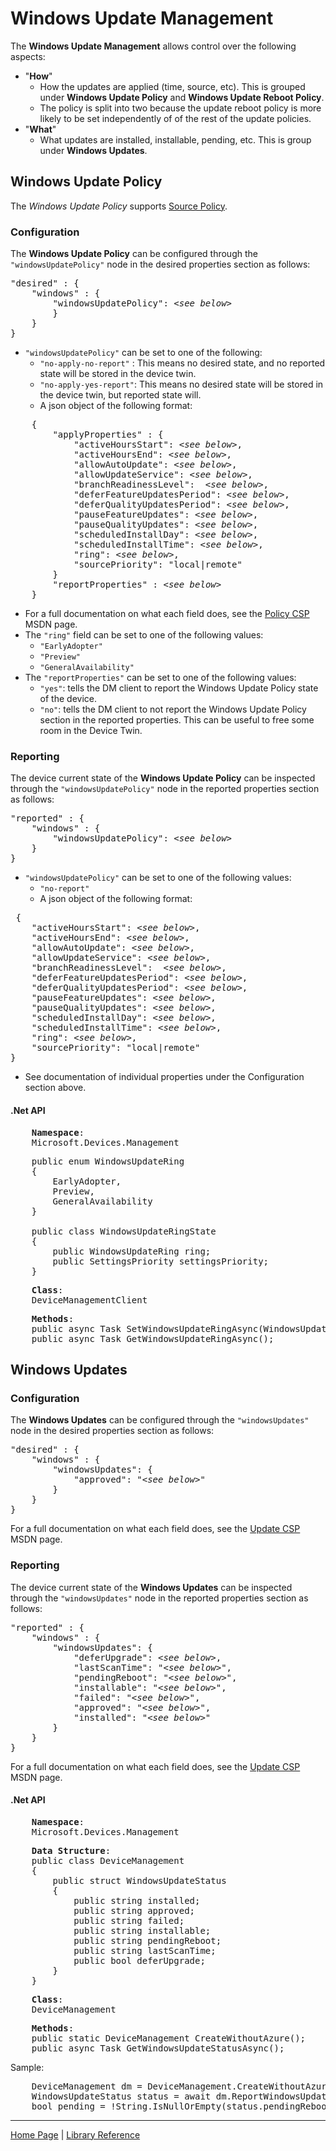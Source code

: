 # Windows Update Management

The **Windows Update Management** allows control over the following aspects:

- "**How**"
  - How the updates are applied (time, source, etc). This is grouped under **Windows Update Policy** and **Windows Update Reboot Policy**.
  - The policy is split into two because the update reboot policy is more likely to be set independently of of the rest of the update policies.
- "**What**"
  - What updates are installed, installable, pending, etc. This is group under **Windows Updates**.

## Windows Update Policy

The *Windows Update Policy* supports [Source Policy](source-policy.md).

### Configuration

The **Windows Update Policy** can be configured through the ```"windowsUpdatePolicy"``` node in the desired properties section as follows:

<pre>
"desired" : {
    "windows" : {
        "windowsUpdatePolicy": &lt;<i>see below</i>&gt;
        }
    }
}
</pre>

- ```"windowsUpdatePolicy"``` can be set to one of the following:
    - ```"no-apply-no-report"``` : This means no desired state, and no reported state will be stored in the device twin.
  - ```"no-apply-yes-report"```: This means no desired state will be stored in the device twin, but reported state will.
  - A json object of the following format:

<pre>
    {
        "applyProperties" : {
            "activeHoursStart": &lt;<i>see below</i>&gt;,
            "activeHoursEnd": &lt;<i>see below</i>&gt;,
            "allowAutoUpdate": &lt;<i>see below</i>&gt;,
            "allowUpdateService": &lt;<i>see below</i>&gt;,
            "branchReadinessLevel":  &lt;<i>see below</i>&gt;,
            "deferFeatureUpdatesPeriod": &lt;<i>see below</i>&gt;,
            "deferQualityUpdatesPeriod": &lt;<i>see below</i>&gt;,
            "pauseFeatureUpdates": &lt;<i>see below</i>&gt;,
            "pauseQualityUpdates": &lt;<i>see below</i>&gt;,
            "scheduledInstallDay": &lt;<i>see below</i>&gt;,
            "scheduledInstallTime": &lt;<i>see below</i>&gt;,
            "ring": &lt;<i>see below</i>&gt;,
            "sourcePriority": "local|remote"
        }
        "reportProperties" : &lt;<i>see below</i>&gt;
    }
</pre>

- For a full documentation on what each field does, see the [Policy CSP](https://msdn.microsoft.com/en-us/windows/hardware/commercialize/customize/mdm/policy-configuration-service-provider) MSDN page.
- The ```"ring"``` field can be set to one of the following values:
  - ```"EarlyAdopter"```
  - ```"Preview"```
  - ```"GeneralAvailability"```
- The ```"reportProperties"``` can be set to one of the following values:
  - ```"yes"```: tells the DM client to report the Windows Update Policy state of the device.
  - ```"no"```: tells the DM client to not report the Windows Update Policy section in the reported properties. This can be useful to free some room in the Device Twin.

### Reporting

The device current state of the **Windows Update Policy** can be inspected through the ```"windowsUpdatePolicy"``` node in the reported properties section as follows:

<pre>
"reported" : {
    "windows" : {
        "windowsUpdatePolicy": &lt;<i>see below</i>&gt;
    }
}
</pre>


- ```"windowsUpdatePolicy"``` can be set to one of the following values:
  - ```"no-report"```
  - A json object of the following format:
<pre>
 {
    "activeHoursStart": &lt;<i>see below</i>&gt;,
    "activeHoursEnd": &lt;<i>see below</i>&gt;,
    "allowAutoUpdate": &lt;<i>see below</i>&gt;,
    "allowUpdateService": &lt;<i>see below</i>&gt;,
    "branchReadinessLevel":  &lt;<i>see below</i>&gt;,
    "deferFeatureUpdatesPeriod": &lt;<i>see below</i>&gt;,
    "deferQualityUpdatesPeriod": &lt;<i>see below</i>&gt;,
    "pauseFeatureUpdates": &lt;<i>see below</i>&gt;,
    "pauseQualityUpdates": &lt;<i>see below</i>&gt;,
    "scheduledInstallDay": &lt;<i>see below</i>&gt;,
    "scheduledInstallTime": &lt;<i>see below</i>&gt;,
    "ring": &lt;<i>see below</i>&gt;,
    "sourcePriority": "local|remote"
}
</pre>

- See documentation of individual properties under the Configuration section above.

#### .Net API

<pre>
    <b>Namespace</b>:
    Microsoft.Devices.Management
</pre>

<pre>
    public enum WindowsUpdateRing
    {
        EarlyAdopter,
        Preview,
        GeneralAvailability
    }

    public class WindowsUpdateRingState
    {
        public WindowsUpdateRing ring;
        public SettingsPriority settingsPriority;
    }
</pre>

<pre>
    <b>Class</b>:
    DeviceManagementClient
</pre>

<pre>
    <b>Methods</b>:
    public async Task SetWindowsUpdateRingAsync(WindowsUpdateRingState state);
    public async Task<WindowsUpdateRingState> GetWindowsUpdateRingAsync();
</pre>

## Windows Updates

### Configuration

The **Windows Updates** can be configured through the ```"windowsUpdates"``` node in the desired properties section as follows:

<pre>
"desired" : {
    "windows" : {
        "windowsUpdates": {
            "approved": "&lt;<i>see below</i>&gt;"
        }
    }
}
</pre>

For a full documentation on what each field does, see the [Update CSP](https://msdn.microsoft.com/en-us/windows/hardware/commercialize/customize/mdm/update-csp) MSDN page.

### Reporting

The device current state of the **Windows Updates** can be inspected through the ```"windowsUpdates"``` node in the reported properties section as follows:

<pre>
"reported" : {
    "windows" : {
        "windowsUpdates": {
            "deferUpgrade": &lt;<i>see below</i>&gt;,
            "lastScanTime": "&lt;<i>see below</i>&gt;",
            "pendingReboot": "&lt;<i>see below</i>&gt;",
            "installable": "&lt;<i>see below</i>&gt;",
            "failed": "&lt;<i>see below</i>&gt;",
            "approved": "&lt;<i>see below</i>&gt;",
            "installed": "&lt;<i>see below</i>&gt;"
        }
    }
}
</pre>

For a full documentation on what each field does, see the [Update CSP](https://msdn.microsoft.com/en-us/windows/hardware/commercialize/customize/mdm/update-csp) MSDN page.

#### .Net API

<pre>
    <b>Namespace</b>:
    Microsoft.Devices.Management
</pre>

<pre>
    <b>Data Structure</b>:
    public class DeviceManagement
    {
        public struct WindowsUpdateStatus
        {
            public string installed;
            public string approved;
            public string failed;
            public string installable;
            public string pendingReboot;
            public string lastScanTime;
            public bool deferUpgrade;
        }
    }
</pre>

<pre>
    <b>Class</b>:
    DeviceManagement
</pre>

<pre>
    <b>Methods</b>:
    public static DeviceManagement CreateWithoutAzure();
    public async Task<WindowsUpdateStatus> GetWindowsUpdateStatusAsync();
</pre>

Sample:

<pre>
    DeviceManagement dm = DeviceManagement.CreateWithoutAzure();
    WindowsUpdateStatus status = await dm.ReportWindowsUpdateStatusAsync();
    bool pending = !String.IsNullOrEmpty(status.pendingReboot);
</pre>


----

[Home Page](../README.md) | [Library Reference](library-reference.md)